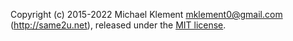 Copyright (c) 2015-2022 Michael Klement <mklement0@gmail.com> (http://same2u.net), released under the [MIT license](https://spdx.org/licenses/MIT#licenseText).
